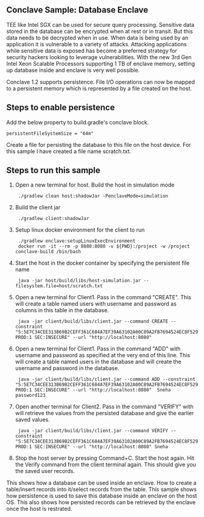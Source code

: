 ## Conclave Sample: Database Enclave

TEE like Intel SGX can be used for secure query processing.
Sensitive data stored in the database can be encrypted when at rest or in transit.
But this data needs to be decrypted when in use.
When data is being used by an application it is vulnerable to a variety of attacks.
Attacking applications while sensitive data is exposed has become a preferred strategy for security hackers looking to leverage vulnerabilities.
With the new 3rd Gen Intel Xeon Scalable Processors supporting 1 TB of enclave memory, setting up database inside and enclave is very well
possible.

Conclave 1.2 supports persistence. File I/O operations can now be mapped to a persistent memory which is represented by a file created on the host.

## Steps to enable persistence
Add the below property to build.gradle's conclave block.

    persistentFileSystemSize = "64m"

Create a file for persisting the database to this file on the host device. For this sample I have created a file name scratch.txt.

## Steps to run this sample

1. Open a new terminal for host. Build the host in simulation mode

        ./gradlew clean host:shadowJar -PenclaveMode=simulation
   
2. Build the client jar

        ./gradlew client:shadowJar

3. Setup linux docker environment for the client to run

        ./gradlew enclave:setupLinuxExecEnvironment
        docker run -it --rm -p 8080:8080 -v ${PWD}:/project -w /project conclave-build /bin/bash

4. Start the host in the docker container by specifying the persistent file name

        java -jar host/build/libs/host-simulation.jar --filesystem.file=host/scratch.txt

5. Open a new terminal for Client1. Pass in the command "CREATE".
   This will create a table named users with username and password as columns in this table in the database.

        java -jar client/build/libs/client.jar --command CREATE --constraint "S:5E7C34CEE313B69B2CEFF361C684A7EF39A63102A00C89A2FB7694524EC8F529 PROD:1 SEC:INSECURE" --url "http://localhost:8080"

5. Open a new terminal for Client1. Pass in the command "ADD" with username and password as specified at the very end of this line.
   This will create a table named users in the database and will create the username and password in the database.

        java -jar client/build/libs/client.jar --command ADD --constraint "S:5E7C34CEE313B69B2CEFF361C684A7EF39A63102A00C89A2FB7694524EC8F529 PROD:1 SEC:INSECURE" --url "http://localhost:8080"  Sneha password123

6. Open another terminal for Client2. Pass in the command "VERIFY" with will retrieve the values from the persisted database and give the earlier
   saved values.

        java -jar client/build/libs/client.jar --command VERIFY --constraint "S:5E7C34CEE313B69B2CEFF361C684A7EF39A63102A00C89A2FB7694524EC8F529 PROD:1 SEC:INSECURE" --url "http://localhost:8080" Sneha

7. Stop the host server by pressing Command+C. Start the host again. Hit the Verify command from the client terminal again. This should give you the saved user records.

This shows how a database can be used inside an enclave. How to create a table/insert records into it/select records from the table. This sample shows how persistence
is used to save this database inside an enclave on the host OS. This also shows how persisted records can be retrieved by the enclave once the host is restrated.

